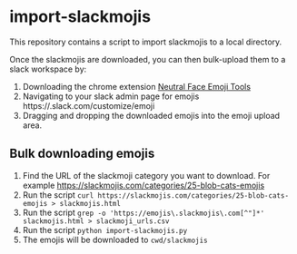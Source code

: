 # import-slackmojis

This repository contains a script to import slackmojis to a local directory.

Once the slackmojis are downloaded, you can then bulk-upload them to a slack workspace by:

1. Downloading the chrome extension [Neutral Face Emoji Tools](https://chromewebstore.google.com/detail/neutral-face-emoji-tools/anchoacphlfbdomdlomnbbfhcmcdmjej)
2. Navigating to your slack admin page for emojis https://<workspace>.slack.com/customize/emoji
3. Dragging and dropping the downloaded emojis into the emoji upload area.

## Bulk downloading emojis

1. Find the URL of the slackmoji category you want to download. For example https://slackmojis.com/categories/25-blob-cats-emojis
2. Run the script `curl https://slackmojis.com/categories/25-blob-cats-emojis > slackmojis.html`
3. Run the script `grep -o 'https://emojis\.slackmojis\.com[^"]*' slackmojis.html > slackmoji_urls.csv`
4. Run the script `python import-slackmojis.py`
5. The emojis will be downloaded to `cwd/slackmojis`
